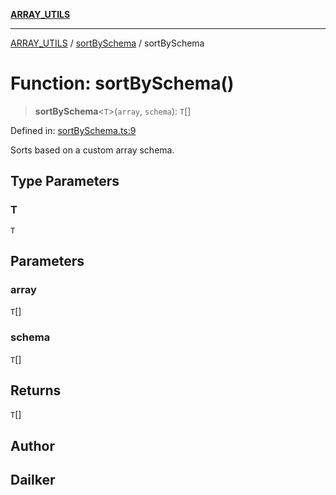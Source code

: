 [**ARRAY_UTILS**](../../README.md)

***

[ARRAY_UTILS](../../README.md) / [sortBySchema](../README.md) / sortBySchema

# Function: sortBySchema()

> **sortBySchema**\<`T`\>(`array`, `schema`): `T`[]

Defined in: [sortBySchema.ts:9](https://github.com/dailker/everyutil/blob/2c6c8c707de5d4a5d228d272d2d21855929838e2/src/array/sortBySchema.ts#L9)

Sorts based on a custom array schema.

## Type Parameters

### T

`T`

## Parameters

### array

`T`[]

### schema

`T`[]

## Returns

`T`[]

## Author

## Dailker
